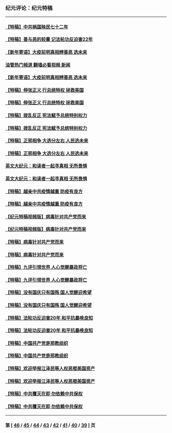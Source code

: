 ### 纪元评论：纪元特稿
---
#### [【特稿】中共祸国殃民七十二年](../../pages/nsc424/n13272607.md?10230330) 
#### [【特稿】善与恶的较量 记法轮功反迫害22年](../../pages/nsc424/n13086597.md?10230330) 
#### [【新年寄语】大疫前明真相辨善恶 选未来](../../pages/nsc424/n12660855.md?10230330) 
#### [油管热门频道 翻墙必看视频 新闻](ok?10230330)
#### [【新年寄语】大疫前明真相辨善恶 选未来](../../pages/nsc424/n12660855.md?10230330) 
#### [【特稿】伸张正义 行总统特权 拯救美国](../../pages/nsc424/n12616806.md?10230330) 
#### [【特稿】伸张正义 行总统特权 拯救美国](../../pages/nsc424/n12616806.md?10230330) 
#### [【特稿】拨乱反正 宪法赋予总统特别权力](../../pages/nsc424/n12598306.md?10230330) 
#### [【特稿】拨乱反正 宪法赋予总统特别权力](../../pages/nsc424/n12598306.md?10230330) 
#### [【特稿】正邪相争 大选分左右 人民选未来](../../pages/nsc424/n12545208.md?10230330) 
#### [【特稿】正邪相争 大选分左右 人民选未来](../../pages/nsc424/n12545208.md?10230330) 
#### [英文大纪元：和读者一起寻真相 无所畏惧](../../pages/nsc424/n12542027.md?10230330) 
#### [英文大纪元：和读者一起寻真相 无所畏惧](../../pages/nsc424/n12542027.md?10230330) 
#### [【特稿】越亲中共疫情越重 防疫有良方](../../pages/nsc424/n12042989.md?10230330) 
#### [【特稿】越亲中共疫情越重 防疫有良方](../../pages/nsc424/n12042989.md?10230330) 
#### [【纪元特稿视频版】病毒针对共产党而来](../../pages/nsc424/n11977328.md?10230330) 
#### [【纪元特稿视频版】病毒针对共产党而来](../../pages/nsc424/n11977328.md?10230330) 
#### [【特稿】病毒针对共产党而来](../../pages/nsc424/n11928818.md?10230330) 
#### [【特稿】病毒针对共产党而来](../../pages/nsc424/n11928818.md?10230330) 
#### [【特稿】九评引领世界 人心觉醒暴政将亡](../../pages/nsc424/n11660496.md?10230330) 
#### [【特稿】九评引领世界 人心觉醒暴政将亡](../../pages/nsc424/n11660496.md?10230330) 
#### [【特稿】没有国庆只有国殇 国人觉醒迎希望](../../pages/nsc424/n11549354.md?10230330) 
#### [【特稿】没有国庆只有国殇 国人觉醒迎希望](../../pages/nsc424/n11549354.md?10230330) 
#### [【特稿】法轮功反迫害20年 和平抗暴唤良知](../../pages/nsc424/n11389135.md?10230330) 
#### [【特稿】法轮功反迫害20年 和平抗暴唤良知](../../pages/nsc424/n11389135.md?10230330) 
#### [【特稿】中国共产党是邪教组织](../../pages/nsc424/n11355551.md?10230330) 
#### [【特稿】中国共产党是邪教组织](../../pages/nsc424/n11355551.md?10230330) 
#### [【特稿】欢迎举报江泽民等人权恶棍美国资产](../../pages/nsc424/n11303040.md?10230330) 
#### [【特稿】欢迎举报江泽民等人权恶棍美国资产](../../pages/nsc424/n11303040.md?10230330) 
#### [【特稿】中共覆灭在即 勿依赖中共保权](../../pages/nsc424/n11278510.md?10230330) 
#### [【特稿】中共覆灭在即 勿依赖中共保权](../../pages/nsc424/n11278510.md?10230330) 

---
#### 第 [ [46](./46.md?10230330) / [45](./45.md?10230330) / [44](./44.md?10230330) / [43](./43.md?10230330) / [42](./42.md?10230330) / [41](./41.md?10230330) / [40](./40.md?10230330) / [39](./39.md?10230330) ] 页
